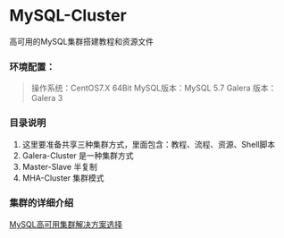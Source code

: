 # MySQL-Cluster
高可用的MySQL集群搭建教程和资源文件

### 环境配置：

> 操作系统：CentOS7.X   64Bit
> MySQL版本：MySQL 5.7
> Galera 版本： Galera 3

### 目录说明
1. 这里要准备共享三种集群方式，里面包含：教程、流程、资源、Shell脚本
2. Galera-Cluster 是一种集群方式
3. Master-Slave 半复制
4. MHA-Cluster 集群模式

### 集群的详细介绍
[MySQL高可用集群解决方案选择](https://zhuanlan.zhihu.com/p/44457085)
